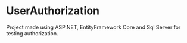 # UserAuthorization
Project made using ASP.NET, EntityFramework Core and Sql Server for testing authorization.
